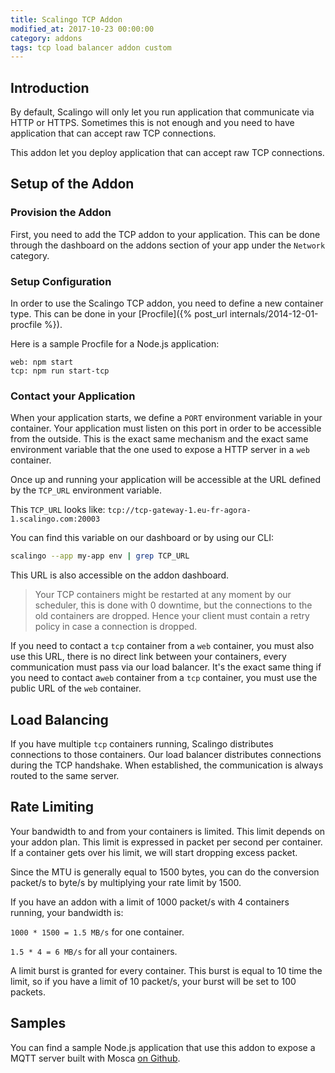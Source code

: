 ```yaml
---
title: Scalingo TCP Addon
modified_at: 2017-10-23 00:00:00
category: addons
tags: tcp load balancer addon custom
---
```


## Introduction

By default, Scalingo will only let you run application that communicate via
HTTP or HTTPS. Sometimes this is not enough and you need to have application
that can accept raw TCP connections.

This addon let you deploy application that can accept raw TCP connections.

## Setup of the Addon

### Provision the Addon

First, you need to add the TCP addon to your application. This can be done
through the dashboard on the addons section of your app under the `Network`
category.

### Setup Configuration

In order to use the Scalingo TCP addon, you need to define a new container
type. This can be done in your [Procfile]({% post_url
internals/2014-12-01-procfile %}).

Here is a sample Procfile for a Node.js application:

```
web: npm start
tcp: npm run start-tcp
```

### Contact your Application

When your application starts, we define a `PORT` environment variable in your
container. Your application must listen on this port in order to be accessible
from the outside. This is the exact same mechanism and the exact same
environment variable that the one used to expose a HTTP server in a `web`
container.

Once up and running your application will be accessible at the URL defined by
the `TCP_URL` environment variable.

This `TCP_URL` looks like:
`tcp://tcp-gateway-1.eu-fr-agora-1.scalingo.com:20003`

You can find this variable on our dashboard or by using our CLI:

```bash
scalingo --app my-app env | grep TCP_URL
```

This URL is also accessible on the addon dashboard.

<blockquote class="info">
  Your TCP containers might be restarted at any moment by our scheduler, this
  is done with 0 downtime, but the connections to the old containers are
  dropped. Hence your client must contain a retry policy in case a connection
  is dropped.
</blockquote>

If you need to contact a `tcp` container from a `web` container, you must also
use this URL, there is no direct link between your containers, every
communication must pass via our load balancer. It's the exact same thing if you
need to contact a`web` container from a `tcp` container, you must use the
public URL of the `web` container.

## Load Balancing

If you have multiple `tcp` containers running, Scalingo distributes connections
to those containers. Our load balancer distributes connections during the TCP
handshake. When established, the communication is always routed to the same
server.

## Rate Limiting

Your bandwidth to and from your containers is limited. This limit depends on
your addon plan. This limit is expressed in packet per second per container. If
a container gets over his limit, we will start dropping excess packet.

Since the MTU is generally equal to 1500 bytes, you can do the conversion
packet/s to byte/s by multiplying your rate limit by 1500.

If you have an addon with a limit of 1000 packet/s with 4 containers running,
your bandwidth is:

`1000 * 1500 = 1.5 MB/s` for one container.

`1.5 * 4 = 6 MB/s` for all your containers.

A limit burst is granted for every container. This burst is equal to 10 time
the limit, so if you have a limit of 10 packet/s, your burst will be set to 100
packets.

## Samples

You can find a sample Node.js application that use this addon to expose a
MQTT server built with Mosca
[on Github](https://github.com/Scalingo/sample-node-mosca).
